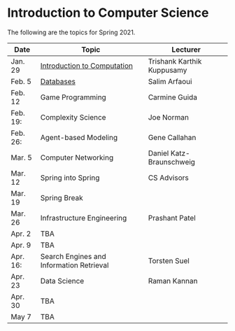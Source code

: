 <html>
<head>
<!--include head.txt -->
<title>
Introduction to Computer Science
</title>
</head>

 <body>
<!--include logo.txt -->
<!--include menu.txt -->

# Introduction to Computer Science

The following are the topics for Spring 2021.


| Date   | Topic   | Lecturer  |
|--------|---------|-----------|
| Jan. 29 | [Introduction to Computation](https://youtu.be/fpZ_rviHEAo) | Trishank Karthik Kuppusamy |
| Feb. 5 | [Databases](lectures/Databases.pdf) | Salim Arfaoui |
| Feb. 12 | Game Programming | Carmine Guida | 
| Feb. 19: | Complexity Science | Joe Norman |
| Feb. 26: | Agent-based Modeling | Gene Callahan |
| Mar. 5 | Computer Networking | Daniel Katz-Braunschweig |
| Mar. 12 | Spring into Spring | CS Advisors |
| Mar. 19 | Spring Break | |
| Mar. 26 | Infrastructure Engineering | Prashant Patel |
| Apr. 2 | TBA | |
| Apr. 9 | TBA | |
| Apr. 16: | Search Engines and Information Retrieval | Torsten Suel |
| Apr. 23 | Data Science | Raman Kannan |
| Apr. 30 | TBA | |
| May 7 | TBA | |

</body>
</html>
